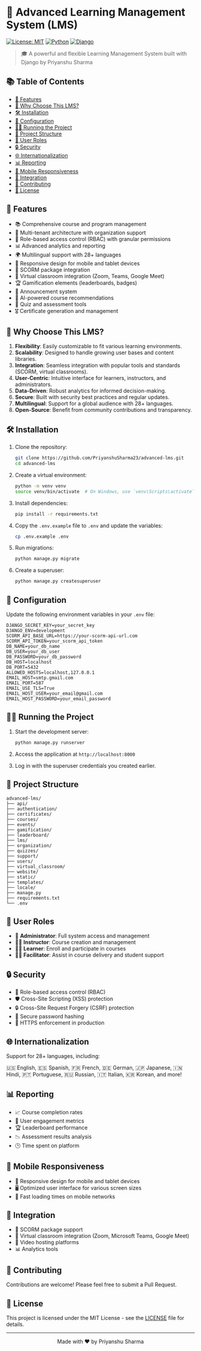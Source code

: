 # 🚀 Advanced Learning Management System (LMS)

[![License: MIT](https://img.shields.io/badge/License-MIT-yellow.svg)](https://opensource.org/licenses/MIT)
[![Python](https://img.shields.io/badge/Python-3.9%2B-blue)](https://www.python.org/downloads/)
[![Django](https://img.shields.io/badge/Django-5.0%2B-green)](https://www.djangoproject.com/)

> 🎓 A powerful and flexible Learning Management System built with Django by Priyanshu Sharma

## 📚 Table of Contents

- [🌟 Features](#-features)
- [🚀 Why Choose This LMS?](#-why-choose-this-lms)
- [🛠️ Installation](#️-installation)
- [🔧 Configuration](#-configuration)
- [🏃‍♂️ Running the Project](#️-running-the-project)
- [📁 Project Structure](#-project-structure)
- [👥 User Roles](#-user-roles)
- [🔒 Security](#-security)
- [🌐 Internationalization](#-internationalization)
- [📊 Reporting](#-reporting)
- [📱 Mobile Responsiveness](#-mobile-responsiveness)
- [🔌 Integration](#-integration)
- [🤝 Contributing](#-contributing)
- [📄 License](#-license)

## 🌟 Features

- 📚 Comprehensive course and program management
- 👥 Multi-tenant architecture with organization support
- 🔐 Role-based access control (RBAC) with granular permissions
- 📊 Advanced analytics and reporting
- 🌍 Multilingual support with 28+ languages
- 📱 Responsive design for mobile and tablet devices
- 🔗 SCORM package integration
- 📅 Virtual classroom integration (Zoom, Teams, Google Meet)
- 🏆 Gamification elements (leaderboards, badges)
- 📣 Announcement system
- 🤖 AI-powered course recommendations
- 📝 Quiz and assessment tools
- 🎖️ Certificate generation and management

## 🚀 Why Choose This LMS?

1. **Flexibility**: Easily customizable to fit various learning environments.
2. **Scalability**: Designed to handle growing user bases and content libraries.
3. **Integration**: Seamless integration with popular tools and standards (SCORM, virtual classrooms).
4. **User-Centric**: Intuitive interface for learners, instructors, and administrators.
5. **Data-Driven**: Robust analytics for informed decision-making.
6. **Secure**: Built with security best practices and regular updates.
7. **Multilingual**: Support for a global audience with 28+ languages.
8. **Open-Source**: Benefit from community contributions and transparency.

## 🛠️ Installation

1. Clone the repository:
   ```bash
   git clone https://github.com/PriyanshuSharma23/advanced-lms.git
   cd advanced-lms
   ```

2. Create a virtual environment:
   ```bash
   python -m venv venv
   source venv/bin/activate  # On Windows, use `venv\Scripts\activate`
   ```

3. Install dependencies:
   ```bash
   pip install -r requirements.txt
   ```

4. Copy the `.env.example` file to `.env` and update the variables:
   ```bash
   cp .env.example .env
   ```

5. Run migrations:
   ```bash
   python manage.py migrate
   ```

6. Create a superuser:
   ```bash
   python manage.py createsuperuser
   ```

## 🔧 Configuration

Update the following environment variables in your `.env` file:

```plaintext
DJANGO_SECRET_KEY=your_secret_key
DJANGO_ENV=development
SCORM_API_BASE_URL=https://your-scorm-api-url.com
SCORM_API_TOKEN=your_scorm_api_token
DB_NAME=your_db_name
DB_USER=your_db_user
DB_PASSWORD=your_db_password
DB_HOST=localhost
DB_PORT=5432
ALLOWED_HOSTS=localhost,127.0.0.1
EMAIL_HOST=smtp.gmail.com
EMAIL_PORT=587
EMAIL_USE_TLS=True
EMAIL_HOST_USER=your_email@gmail.com
EMAIL_HOST_PASSWORD=your_email_password
```

## 🏃‍♂️ Running the Project

1. Start the development server:
   ```bash
   python manage.py runserver
   ```

2. Access the application at `http://localhost:8000`

3. Log in with the superuser credentials you created earlier.

## 📁 Project Structure

```
advanced-lms/
├── api/
├── authentication/
├── certificates/
├── courses/
├── events/
├── gamification/
├── leaderboard/
├── lms/
├── organization/
├── quizzes/
├── support/
├── users/
├── virtual_classroom/
├── website/
├── static/
├── templates/
├── locale/
├── manage.py
├── requirements.txt
└── .env
```

## 👥 User Roles

- 👑 **Administrator**: Full system access and management
- 👨‍🏫 **Instructor**: Course creation and management
- 👨‍🎓 **Learner**: Enroll and participate in courses
- 👨‍💼 **Facilitator**: Assist in course delivery and student support

## 🔒 Security

- 🔐 Role-based access control (RBAC)
- 🛡️ Cross-Site Scripting (XSS) protection
- 🔒 Cross-Site Request Forgery (CSRF) protection
- 🔑 Secure password hashing
- 📡 HTTPS enforcement in production

## 🌐 Internationalization

Support for 28+ languages, including:

🇺🇸 English, 🇪🇸 Spanish, 🇫🇷 French, 🇩🇪 German, 🇯🇵 Japanese, 🇮🇳 Hindi, 🇵🇹 Portuguese, 🇷🇺 Russian, 🇮🇹 Italian, 🇰🇷 Korean, and more!

## 📊 Reporting

- 📈 Course completion rates
- 👥 User engagement metrics
- 🏆 Leaderboard performance
- 📉 Assessment results analysis
- 🕒 Time spent on platform

## 📱 Mobile Responsiveness

- 📱 Responsive design for mobile and tablet devices
- 🖥️ Optimized user interface for various screen sizes
- 🚀 Fast loading times on mobile networks

## 🔌 Integration

- 🔗 SCORM package support
- 📅 Virtual classroom integration (Zoom, Microsoft Teams, Google Meet)
- 🎥 Video hosting platforms
- 📊 Analytics tools

## 🤝 Contributing

Contributions are welcome! Please feel free to submit a Pull Request.

## 📄 License

This project is licensed under the MIT License - see the [LICENSE](LICENSE) file for details.

---

<p align="center">
  Made with ❤️ by Priyanshu Sharma
</p>
